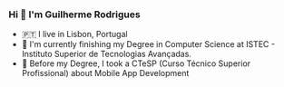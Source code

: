 ### Hi 👋 I'm Guilherme Rodrigues

- 🇵🇹 I live in Lisbon, Portugal
- 🏫 I'm currently finishing my Degree in Computer Science at ISTEC - Instituto Superior de Tecnologias Avançadas.
- 🏫 Before my Degree, I took a CTeSP (Curso Técnico Superior Profissional) about Mobile App Development
